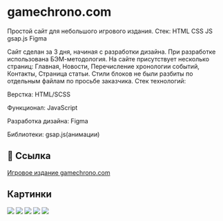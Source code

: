# gamechrono.com
Простой сайт для небольшого игрового издания. Стек: HTML CSS JS gsap.js Figma

Сайт сделан за 3 дня, начиная с разработки дизайна.
При разработке использована БЭМ-методология. На сайте присутствует несколько страниц: Главная, Новости, Перечисление хронологии событий, Контакты, Страница статьи.
Стили блоков не были разбиты по отдельным файлам по просьбе заказчика.
Стек технологий:

Верстка: HTML/SCSS

Функционал: JavaScript

Разработка дизайна: Figma

Библиотеки: gsap.js(анимации)


## 🔗 Ссылка

 [Игровое издание gamechrono.com](https://alexfedd.github.io/gamechrono/)


## Картинки
![](https://github.com/alexfedd/gamechrono.com/blob/main/alexfedd.github.io_gamechrono_index.html.jpg)
![](https://github.com/alexfedd/gamechrono.com/blob/main/alexfedd.github.io_gamechrono_news.html.jpg)
![](https://github.com/alexfedd/gamechrono.com/blob/main/alexfedd.github.io_gamechrono_chronology.html.jpg)
![](https://github.com/alexfedd/gamechrono.com/blob/main/alexfedd.github.io_gamechrono_contacts.html.jpg)
![](https://github.com/alexfedd/gamechrono.com/blob/main/alexfedd.github.io_gamechrono_article.html.jpg)


